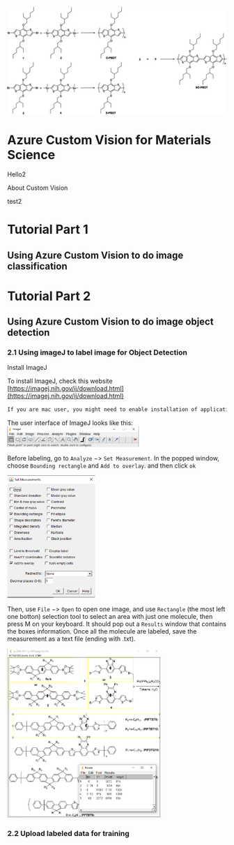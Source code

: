 ![Tux, the Linux mascot](/Images/part1_1.jpeg)


# Azure Custom Vision for Materials Science

Hello2

About Custom Vision 

test2


# Tutorial Part 1 
## Using Azure Custom Vision to do image classification 


# Tutorial Part 2 
## Using Azure Custom Vision to do image object detection 
### 2.1 Using imageJ to label image for Object Detection 
Install ImageJ 

To install ImageJ, check this website [https://imagej.nih.gov/ij/download.html](https://imagej.nih.gov/ij/download.html)
```markdown
If you are mac user, you might need to enable installation of applications from unidentified developers by Mac. To do that, see this website https://support.apple.com/guide/mac-help/open-a-mac-app-from-an-unidentified-developer-mh40616/mac
```
 The user interface of ImageJ looks like this:
<img src="./Images/part2_option2_step2_1.png" style="height: 60%; width: 60%;"/>

Before labeling, go to ```Analyze``` $->$ ```Set Measurement```. In the popped window, choose ```Bounding rectangle``` and ```Add to overlay```. and then click ```ok```

<img src="./Images/part2_option2_step2_2.png" style="height: 40%; width: 40%;"/>

Then, use ```File``` $->$ ```Open``` to open one image, and use ```Rectangle``` (the most left one botton) selection tool to select an area with just one molecule, then press M on your keyboard. It should pop out a ```Results``` window that contains the boxes information. Once all the molecule are labeled, save the measurement as a text file (ending with .txt).

<img src="./Images/part2_option2_step2_3.png" style="height: 80%; width: 70%;"/>

### 2.2 Upload labeled data for training 
 


 